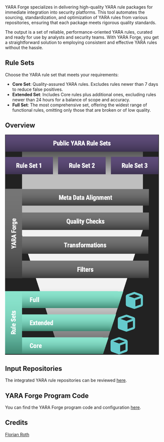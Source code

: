 YARA Forge specializes in delivering high-quality YARA rule packages for immediate integration into security platforms. This tool automates the sourcing, standardization, and optimization of YARA rules from various repositories, ensuring that each package meets rigorous quality standards.

The output is a set of reliable, performance-oriented YARA rules, curated and ready for use by analysts and security teams. With YARA Forge, you get a straightforward solution to employing consistent and effective YARA rules without the hassle.

## Rule Sets

Choose the YARA rule set that meets your requirements:

- **Core Set**: Quality-assured YARA rules. Excludes rules newer than 7 days to reduce false positives.
- **Extended Set**: Includes Core rules plus additional ones, excluding rules newer than 24 hours for a balance of scope and accuracy.
- **Full Set**: The most comprehensive set, offering the widest range of functional rules, omitting only those that are broken or of low quality.

## Overview

![YARA Forge Overview](./assets/images/yara-forge-infograph.png)

## Input Repositories

The integrated YARA rule repositories can be reviewed [here](https://github.com/YARAHQ/yara-forge/blob/master/yara-forge-config.yml).

## YARA Forge Program Code

You can find the YARA Forge program code and configuration [here](https://github.com/YARAHQ/yara-forge).

## Credits

[Florian Roth](https://x.com/cyb3rops)

